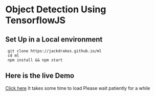 # Object Detection Using TensorflowJS 

## Set Up in a Local environment
```
 git clone https://jackdrakes.github.io/ml
 cd ml
 npm install && npm start
```


## Here is the live  Demo
[Click here](https://aesthetic-babka-a52c1e.netlify.app/)
It takes some time to load Please wait patiently for a while
